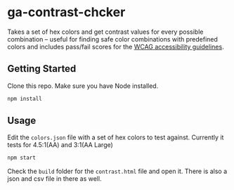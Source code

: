 # ga-contrast-chcker

Takes a set of hex colors and get contrast values for every possible combination –
useful for finding safe color combinations with predefined colors
and includes pass/fail scores for the
[WCAG accessibility guidelines](http://www.w3.org/TR/WCAG20/#visual-audio-contrast).

## Getting Started
Clone this repo. Make sure you have Node installed.

```bash
npm install
```

## Usage
Edit the `colors.json` file with a set of hex colors to test against. Currently it tests for 4.5:1(AA) and 3:1(AA Large)
```bash
npm start
```

Check the `build` folder for the `contrast.html` file and open it. There is also a json and csv file in there as well.
